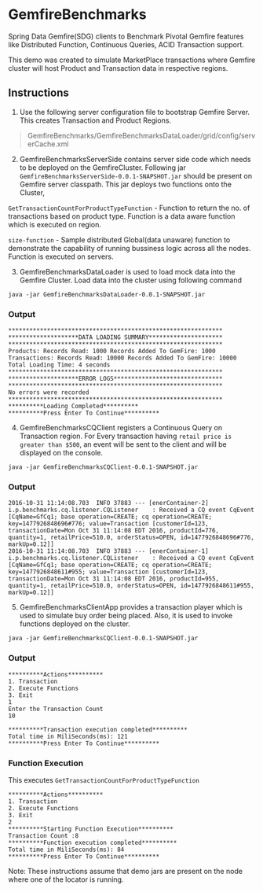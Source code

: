 # GemfireBenchmarks

Spring Data Gemfire(SDG) clients to Benchmark Pivotal Gemfire features like Distributed Function, Continuous Queries, ACID Transaction support.

This demo was created to simulate MarketPlace transactions where Gemfire cluster will host Product and Transaction data in respective regions.

## Instructions

1) Use the following server configuration file to bootstrap Gemfire Server. This creates Transaction and Product Regions.

> GemfireBenchmarks/GemfireBenchmarksDataLoader/grid/config/serverCache.xml

2) GemfireBenchmarksServerSide contains server side code which needs to be deployed on the GemfireCluster. Following jar `GemfireBenchmarksServerSide-0.0.1-SNAPSHOT.jar` should be present on Gemfire server classpath. This jar deploys two functions onto the Cluster,

`GetTransactionCountForProductTypeFunction` - Function to return the no. of transactions based on product type. Function is a data aware function which is executed on region.

`size-function` - Sample distributed Global(data unaware) function to demonstrate the capability of running bussiness logic across all the nodes. Function is executed on servers.

3) GemfireBenchmarksDataLoader is used to load mock data into the Gemfire Cluster. Load data into the cluster using following command

```
java -jar GemfireBenchmarksDataLoader-0.0.1-SNAPSHOT.jar

```

### Output

```
*************************************************************
********************DATA LOADING SUMMARY*********************
*************************************************************
Products: Records Read: 1000 Records Added To GemFire: 1000
Transactions: Records Read: 10000 Records Added To GemFire: 10000
Total Loading Time: 4 seconds
*************************************************************
********************ERROR LOGS*******************************
*************************************************************
No errors were recorded
*************************************************************
**********Loading Completed**********
**********Press Enter To Continue**********
```


4) GemfireBenchmarksCQClient registers a Continuous Query on Transaction region. For Every transaction having `retail price is greater than $500`, an event will be sent to the client and will be displayed on the console.

```
java -jar GemfireBenchmarksCQClient-0.0.1-SNAPSHOT.jar
```

### Output

```
2016-10-31 11:14:08.703  INFO 37883 --- [enerContainer-2] i.p.benchmarks.cq.listener.CQListener    : Received a CQ event CqEvent [CqName=GfCq1; base operation=CREATE; cq operation=CREATE; key=1477926848696#776; value=Transaction [customerId=123, transactionDate=Mon Oct 31 11:14:08 EDT 2016, productId=776, quantity=1, retailPrice=510.0, orderStatus=OPEN, id=1477926848696#776, markUp=0.12]]
2016-10-31 11:14:08.703  INFO 37883 --- [enerContainer-1] i.p.benchmarks.cq.listener.CQListener    : Received a CQ event CqEvent [CqName=GfCq1; base operation=CREATE; cq operation=CREATE; key=1477926848611#955; value=Transaction [customerId=123, transactionDate=Mon Oct 31 11:14:08 EDT 2016, productId=955, quantity=1, retailPrice=510.0, orderStatus=OPEN, id=1477926848611#955, markUp=0.12]]
```

5) GemfireBenchmarksClientApp provides a transaction player which is used to simulate buy order being placed. Also, it is used to invoke functions deployed on the cluster.

```
java -jar GemfireBenchmarksCQClient-0.0.1-SNAPSHOT.jar
```

### Output

```
**********Actions**********
1. Transaction
2. Execute Functions
3. Exit
1
Enter the Transaction Count
10

**********Transaction execution completed**********
Total time in MiliSeconds(ms): 121
**********Press Enter To Continue**********
```
### Function Execution
This executes `GetTransactionCountForProductTypeFunction`

```
**********Actions**********
1. Transaction
2. Execute Functions
3. Exit
2
**********Starting Function Execution**********
Transaction Count :8
**********Function execution completed**********
Total time in MiliSeconds(ms): 84
**********Press Enter To Continue**********
```


Note: These instructions assume that demo jars are present on the node where one of the locator is running.


